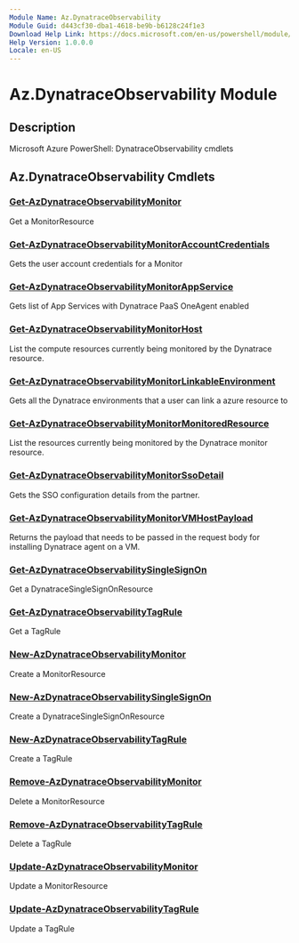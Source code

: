```yaml
---
Module Name: Az.DynatraceObservability
Module Guid: d443cf30-dba1-4618-be9b-b6128c24f1e3
Download Help Link: https://docs.microsoft.com/en-us/powershell/module/az.dynatraceobservability
Help Version: 1.0.0.0
Locale: en-US
---
```


# Az.DynatraceObservability Module
## Description
Microsoft Azure PowerShell: DynatraceObservability cmdlets

## Az.DynatraceObservability Cmdlets
### [Get-AzDynatraceObservabilityMonitor](Get-AzDynatraceObservabilityMonitor.md)
Get a MonitorResource

### [Get-AzDynatraceObservabilityMonitorAccountCredentials](Get-AzDynatraceObservabilityMonitorAccountCredentials.md)
Gets the user account credentials for a Monitor

### [Get-AzDynatraceObservabilityMonitorAppService](Get-AzDynatraceObservabilityMonitorAppService.md)
Gets list of App Services with Dynatrace PaaS OneAgent enabled

### [Get-AzDynatraceObservabilityMonitorHost](Get-AzDynatraceObservabilityMonitorHost.md)
List the compute resources currently being monitored by the Dynatrace resource.

### [Get-AzDynatraceObservabilityMonitorLinkableEnvironment](Get-AzDynatraceObservabilityMonitorLinkableEnvironment.md)
Gets all the Dynatrace environments that a user can link a azure resource to

### [Get-AzDynatraceObservabilityMonitorMonitoredResource](Get-AzDynatraceObservabilityMonitorMonitoredResource.md)
List the resources currently being monitored by the Dynatrace monitor resource.

### [Get-AzDynatraceObservabilityMonitorSsoDetail](Get-AzDynatraceObservabilityMonitorSsoDetail.md)
Gets the SSO configuration details from the partner.

### [Get-AzDynatraceObservabilityMonitorVMHostPayload](Get-AzDynatraceObservabilityMonitorVMHostPayload.md)
Returns the payload that needs to be passed in the request body for installing Dynatrace agent on a VM.

### [Get-AzDynatraceObservabilitySingleSignOn](Get-AzDynatraceObservabilitySingleSignOn.md)
Get a DynatraceSingleSignOnResource

### [Get-AzDynatraceObservabilityTagRule](Get-AzDynatraceObservabilityTagRule.md)
Get a TagRule

### [New-AzDynatraceObservabilityMonitor](New-AzDynatraceObservabilityMonitor.md)
Create a MonitorResource

### [New-AzDynatraceObservabilitySingleSignOn](New-AzDynatraceObservabilitySingleSignOn.md)
Create a DynatraceSingleSignOnResource

### [New-AzDynatraceObservabilityTagRule](New-AzDynatraceObservabilityTagRule.md)
Create a TagRule

### [Remove-AzDynatraceObservabilityMonitor](Remove-AzDynatraceObservabilityMonitor.md)
Delete a MonitorResource

### [Remove-AzDynatraceObservabilityTagRule](Remove-AzDynatraceObservabilityTagRule.md)
Delete a TagRule

### [Update-AzDynatraceObservabilityMonitor](Update-AzDynatraceObservabilityMonitor.md)
Update a MonitorResource

### [Update-AzDynatraceObservabilityTagRule](Update-AzDynatraceObservabilityTagRule.md)
Update a TagRule

